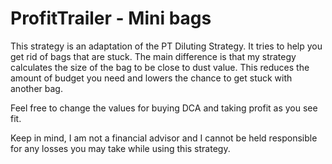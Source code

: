 # ProfitTrailer - Mini bags

This strategy is an adaptation of the PT Diluting Strategy. It tries to help you get rid of bags that are stuck. The main difference is that my strategy calculates the size of the bag to be close to dust value. This reduces the amount of budget you need and lowers the chance to get stuck with another bag.

Feel free to change the values for buying DCA and taking profit as you see fit.

Keep in mind, I am not a financial advisor and I cannot be held responsible for any losses you may take while using this strategy.
